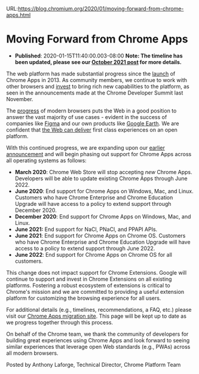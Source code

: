 URL:https://blog.chromium.org/2020/01/moving-forward-from-chrome-apps.html
# Moving Forward from Chrome Apps
- **Published**: 2020-01-15T11:40:00.003-08:00
**Note: The timeline has been updated, please see our [October 2021 post](https://blog.chromium.org/2021/10/extending-chrome-app-support-on-chrome.html) for more details.**

The web platform has made substantial progress since the [launch](https://blog.chromium.org/2013/02/chrome-app-launcher-developer-preview.html) of Chrome Apps in 2013. As community members, we continue to work with other browsers and [invest](https://blog.chromium.org/2018/11/our-commitment-to-more-capable-web.html) to bring rich new capabilities to the platform, as seen in the announcements made at the Chrome Developer Summit last November.

The [progress](https://sites.google.com/a/chromium.org/dev/chrome-apps) of modern browsers puts the Web in a good position to answer the vast majority of use cases - evident in the success of companies like [Figma](https://www.figma.com/) and our own products like [Google Earth](https://g.co/earth/beta). We are confident that [the Web can deliver](https://blog.chromium.org/2019/11/making-new-experiences-possible-on-web.html) first class experiences on an open platform.

With this continued progress, we are expanding upon our [earlier announcement](https://developers.chrome.com/apps/about_apps) and will begin phasing out support for Chrome Apps across all operating systems as follows:

* **March 2020**: Chrome Web Store will stop accepting *new* Chrome Apps. Developers will be able to update existing Chrome Apps through June 2022.
* **June 2020**: End support for Chrome Apps on Windows, Mac, and Linux. Customers who have Chrome Enterprise and Chrome Education Upgrade will have access to a policy to extend support through December 2020.
* **December 2020**: End support for Chrome Apps on Windows, Mac, and Linux.
* **June 2021:** End support for NaCl, PNaCl, and PPAPI APIs.
* **June 2021**: End support for Chrome Apps on Chrome OS. Customers who have Chrome Enterprise and Chrome Education Upgrade will have access to a policy to extend support through June 2022.
* **June 2022**: End support for Chrome Apps on Chrome OS for all customers.

This change does not impact support for Chrome Extensions. Google will continue to support and invest in Chrome Extensions on all existing platforms. Fostering a robust ecosystem of extensions is critical to Chrome's mission and we are committed to providing a useful extension platform for customizing the browsing experience for all users.

For additional details (e.g., timelines, recommendations, a FAQ, etc.) please visit our [Chrome Apps migration site](https://developers.chrome.com/apps/migration). This page will be kept up to date as we progress together through this process.

On behalf of the Chrome team, we thank the community of developers for building great experiences using Chrome Apps and look forward to seeing similar experiences that leverage open Web standards (e.g., PWAs) across all modern browsers.

Posted by Anthony Laforge, Technical Director, Chrome Platform Team